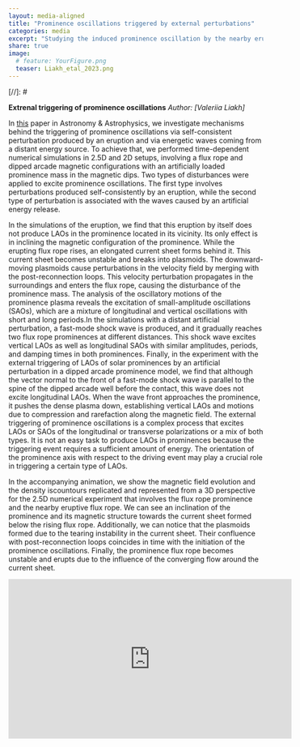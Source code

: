 ```yaml
---
layout: media-aligned
title: "Prominence oscillations triggered by external perturbations"
categories: media
excerpt: "Studying the induced prominence oscillation by the nearby eruption and energetic coronal wave from the distant source. "
share: true
image:
  # feature: YourFigure.png
  teaser: Liakh_etal_2023.png
---
```



[//]: # <!-- <h3 style="display: inline-block;"></h3> -->

**Extrenal triggering of prominence oscillations**
*Author: [Valeriia Liakh]*

In [this](https://doi.org/10.1051/0004-6361/202245765) paper in Astronomy & Astrophysics, we investigate mechanisms behind the triggering of prominence oscillations via self-consistent perturbation produced by an eruption and via energetic waves coming from a distant energy source. To achieve that, we performed time-dependent numerical simulations in 2.5D and 2D setups, involving a flux rope and dipped arcade magnetic configurations with an artificially loaded prominence mass in the magnetic dips. Two types of disturbances were applied to excite prominence oscillations. The first type involves perturbations produced self-consistently by an eruption, while the second type of perturbation is associated with the waves caused by an artificial energy release.

In the simulations of the eruption, we find that this eruption by itself does not produce LAOs in the prominence located in its vicinity. Its only effect is in inclining the magnetic configuration of the prominence. While the erupting flux rope rises, an elongated current sheet forms behind it. This current sheet becomes unstable and breaks into plasmoids. The downward-moving plasmoids cause perturbations in the velocity field by merging with the post-reconnection loops. This velocity perturbation propagates in the surroundings and enters the flux rope, causing the disturbance of the prominence mass. The analysis of the oscillatory motions of the prominence plasma reveals the excitation of small-amplitude oscillations (SAOs), which are a mixture of longitudinal and vertical oscillations with short and long periods.In the simulations with a distant artificial perturbation, a fast-mode shock wave is produced, and it gradually reaches two flux rope prominences at different distances. This shock wave excites vertical LAOs as well as longitudinal SAOs with similar amplitudes, periods, and damping times in both prominences. Finally, in the experiment with the external triggering of LAOs of solar prominences by an artificial perturbation in a dipped arcade prominence model, we find that although the vector normal to the front of a fast-mode shock wave is parallel to the spine of the dipped arcade well before the contact, this wave does not excite longitudinal LAOs. When the wave front approaches the prominence, it pushes the dense plasma down, establishing vertical LAOs and motions due to compression and rarefaction along the magnetic field. The external triggering of prominence oscillations is a complex process that excites LAOs or SAOs of the longitudinal or transverse polarizations or a mix of both types. It is not an easy task to produce LAOs in prominences because the triggering event requires a sufficient amount of energy. The orientation of the prominence axis with respect to the driving event may play a crucial role in triggering a certain type of LAOs.

In the accompanying animation, we show the magnetic field evolution and the density iscountours replicated and represented from a 3D perspective for the 2.5D numerical experiment that involves the flux rope prominence and the nearby eruptive flux rope. We can see an inclination of the prominence and its magnetic structure towards the current sheet formed below the rising flux rope. Additionally, we can notice that the plasmoids formed due to the tearing instability in the current sheet. Their confluence with post-reconnection loops coincides in time with the initiation of the prominence oscillations. Finally, the prominence flux rope becomes unstable and erupts due to the influence of the converging flow around the current sheet.


<iframe width="560" height="315" src="https://www.youtube.com/embed/HpfCp964pbE" title="YouTube video player" frameborder="0" allow="accelerometer; autoplay; clipboard-write; encrypted-media; gyroscope; picture-in-picture; web-share" allowfullscreen></iframe>
